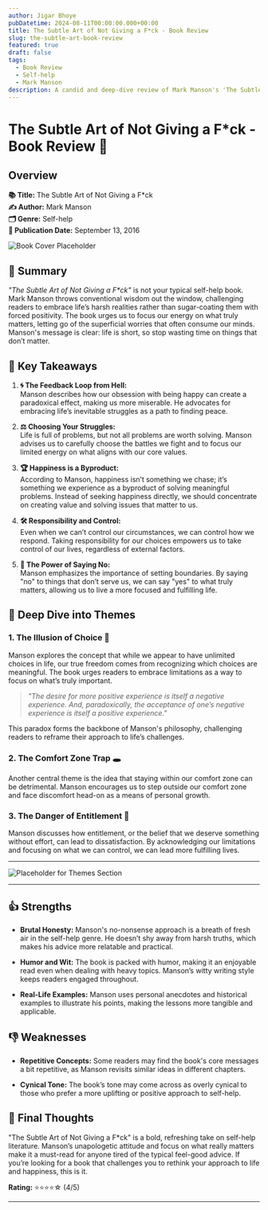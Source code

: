 ```yaml
---
author: Jigar Bhoye
pubDatetime: 2024-08-11T00:00:00.000+00:00
title: The Subtle Art of Not Giving a F*ck - Book Review
slug: the-subtle-art-book-review
featured: true
draft: false
tags:
  - Book Review
  - Self-help
  - Mark Manson
description: A candid and deep-dive review of Mark Manson's 'The Subtle Art of Not Giving a F*ck', exploring its key lessons and impact on modern self-help literature.
---
```


# The Subtle Art of Not Giving a F*ck - Book Review 📖

## Overview

**📚 Title:** The Subtle Art of Not Giving a F*ck  
**✍️ Author:** Mark Manson  
**🗂 Genre:** Self-help  
**📅 Publication Date:** September 13, 2016



![Book Cover Placeholder](https://markmanson.net/wp-content/themes/mm-main/images/subtle-art-with-pages.png)


## 🌟 Summary

_"The Subtle Art of Not Giving a F*ck"_ is not your typical self-help book. Mark Manson throws conventional wisdom out the window, challenging readers to embrace life’s harsh realities rather than sugar-coating them with forced positivity. The book urges us to focus our energy on what truly matters, letting go of the superficial worries that often consume our minds. Manson's message is clear: life is short, so stop wasting time on things that don’t matter.

## 🔑 Key Takeaways

1. **🌀 The Feedback Loop from Hell:**  
   Manson describes how our obsession with being happy can create a paradoxical effect, making us more miserable. He advocates for embracing life’s inevitable struggles as a path to finding peace.

2. **⚖️ Choosing Your Struggles:**  
   Life is full of problems, but not all problems are worth solving. Manson advises us to carefully choose the battles we fight and to focus our limited energy on what aligns with our core values.

3. **🏆 Happiness is a Byproduct:**  
   According to Manson, happiness isn’t something we chase; it’s something we experience as a byproduct of solving meaningful problems. Instead of seeking happiness directly, we should concentrate on creating value and solving issues that matter to us.

4. **🛠 Responsibility and Control:**  
   Even when we can’t control our circumstances, we can control how we respond. Taking responsibility for our choices empowers us to take control of our lives, regardless of external factors.

5. **🚫 The Power of Saying No:**  
   Manson emphasizes the importance of setting boundaries. By saying "no" to things that don’t serve us, we can say "yes" to what truly matters, allowing us to live a more focused and fulfilling life.


## 🎯 Deep Dive into Themes

### 1. **The Illusion of Choice** 🧠
   Manson explores the concept that while we appear to have unlimited choices in life, our true freedom comes from recognizing which choices are meaningful. The book urges readers to embrace limitations as a way to focus on what’s truly important.

   > _"The desire for more positive experience is itself a negative experience. And, paradoxically, the acceptance of one’s negative experience is itself a positive experience."_

   This paradox forms the backbone of Manson's philosophy, challenging readers to reframe their approach to life’s challenges.

### 2. **The Comfort Zone Trap** 🕳️
   Another central theme is the idea that staying within our comfort zone can be detrimental. Manson encourages us to step outside our comfort zone and face discomfort head-on as a means of personal growth.

### 3. **The Danger of Entitlement** 👑
   Manson discusses how entitlement, or the belief that we deserve something without effort, can lead to dissatisfaction. By acknowledging our limitations and focusing on what we can control, we can lead more fulfilling lives.

---

![Placeholder for Themes Section](https://i.pinimg.com/originals/32/d0/2f/32d02fc722f78e5e92124302736792ba.jpg)

---

## 👍 Strengths

- **Brutal Honesty:** Manson's no-nonsense approach is a breath of fresh air in the self-help genre. He doesn’t shy away from harsh truths, which makes his advice more relatable and practical.
  
- **Humor and Wit:** The book is packed with humor, making it an enjoyable read even when dealing with heavy topics. Manson’s witty writing style keeps readers engaged throughout.

- **Real-Life Examples:** Manson uses personal anecdotes and historical examples to illustrate his points, making the lessons more tangible and applicable.

## 👎 Weaknesses

- **Repetitive Concepts:** Some readers may find the book's core messages a bit repetitive, as Manson revisits similar ideas in different chapters.

- **Cynical Tone:** The book’s tone may come across as overly cynical to those who prefer a more uplifting or positive approach to self-help.



## 🏁 Final Thoughts

"The Subtle Art of Not Giving a F*ck" is a bold, refreshing take on self-help literature. Manson’s unapologetic attitude and focus on what really matters make it a must-read for anyone tired of the typical feel-good advice. If you’re looking for a book that challenges you to rethink your approach to life and happiness, this is it.

**Rating:** ⭐⭐⭐⭐☆ (4/5)

---


